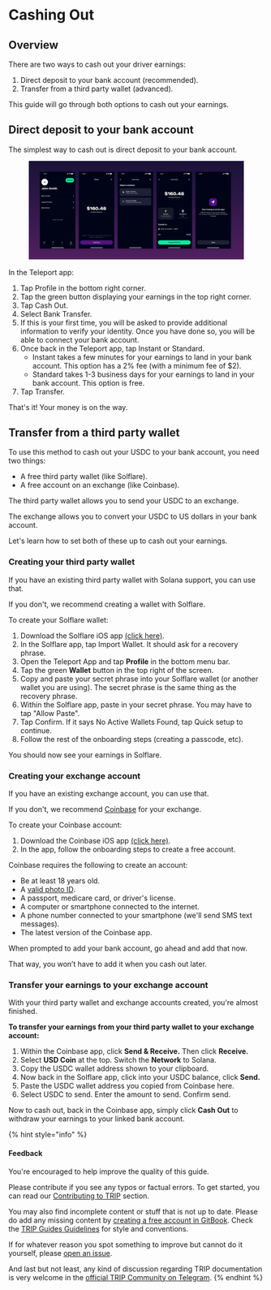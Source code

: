 # Cashing Out

## Overview

There are two ways to cash out your driver earnings:

1. Direct deposit to your bank account (recommended).
2. Transfer from a third party wallet (advanced).

This guide will go through both options to cash out your earnings.

## Direct deposit to your bank account

The simplest way to cash out is direct deposit to your bank account.

<figure><img src="../.gitbook/assets/Cash out guides -- bank transfer (1).png" alt=""><figcaption></figcaption></figure>

In the Teleport app:

1. Tap Profile in the bottom right corner.
2. Tap the green button displaying your earnings in the top right corner.
3. Tap Cash Out.
4. Select Bank Transfer.
5. If this is your first time, you will be asked to provide additional information to verify your identity. Once you have done so, you will be able to connect your bank account.
6. Once back in the Teleport app, tap Instant or Standard.
   * Instant takes a few minutes for your earnings to land in your bank account. This option has a 2% fee (with a minimum fee of $2).
   * Standard takes 1-3 business days for your earnings to land in your bank account. This option is free.
7. Tap Transfer.

That's it! Your money is on the way.

## Transfer from a third party wallet

To use this method to cash out your USDC to your bank account, you need two things:

* A free third party wallet (like Solflare).
* A free account on an exchange (like Coinbase).

The third party wallet allows you to send your USDC to an exchange.

The exchange allows you to convert your USDC to US dollars in your bank account.

Let's learn how to set both of these up to cash out your earnings.

### Creating your third party wallet

If you have an existing third party wallet with Solana support, you can use that.

If you don't, we recommend creating a wallet with Solflare.

To create your Solflare wallet:

1. Download the Solflare iOS app [(click here)](https://apps.apple.com/us/app/solflare-solana-wallet/id1580902717).
2. In the Solflare app, tap Import Wallet. It should ask for a recovery phrase.
3. Open the Teleport App and tap **Profile** in the bottom menu bar.
4. Tap the green **Wallet** button in the top right of the screen.
5. Copy and paste your secret phrase into your Solflare wallet (or another wallet you are using). The secret phrase is the same thing as the recovery phrase.
6. Within the Solflare app, paste in your secret phrase. You may have to tap "Allow Paste".&#x20;
7. Tap Confirm. If it says No Active Wallets Found, tap Quick setup to continue.
8. Follow the rest of the onboarding steps (creating a passcode, etc).&#x20;

You should now see your earnings in Solflare.

### Creating your exchange account

If you have an existing exchange account, you can use that.

If you don't, we recommend [Coinbase](https://coinbase.com/) for your exchange.

To create your Coinbase account:

1. Download the Coinbase iOS app [(click here)](https://apps.apple.com/us/app/coinbase-buy-bitcoin-ether/id886427730).
2. In the app, follow the onboarding steps to create a free account.

Coinbase requires the following to create an account:

* Be at least 18 years old.
* A [valid photo ID](https://help.coinbase.com/en-au/coinbase/getting-started/getting-started-with-coinbase/id-doc-verification).
* A passport, medicare card, or driver's license.
* A computer or smartphone connected to the internet.
* A phone number connected to your smartphone (we'll send SMS text messages).
* The latest version of the Coinbase app.

When prompted to add your bank account, go ahead and add that now.&#x20;

That way, you won’t have to add it when you cash out later.

### Transfer your earnings to your exchange account

With your third party wallet and exchange accounts created, you're almost finished.

**To transfer your earnings from your third party wallet to your exchange account:**

1. Within the Coinbase app, click **Send & Receive.** Then click **Receive.**
2. Select **USD Coin** at the top. Switch the **Network** to Solana.
3. Copy the USDC wallet address shown to your clipboard.
4. Now back in the Solflare app, click into your USDC balance, click **Send.**
5. Paste the USDC wallet address you copied from Coinbase here.
6. Select USDC to send. Enter the amount to send. Confirm send.

Now to cash out, back in the Coinbase app, simply click **Cash Out** to withdraw your earnings to your linked bank account.

{% hint style="info" %}
#### Feedback

You're encouraged to help improve the quality of this guide.

Please contribute if you see any typos or factual errors. To get started, you can read our [Contributing to TRIP](https://guides.trip.dev/contributing/contributing-to-trip) section.

You may also find incomplete content or stuff that is not up to date. Please do add any missing content by [creating a free account in GitBook](https://app.gitbook.com/invite/0WSd8UiSeH2xhfJrSbUr/YFiygcuBiy7oN3WJyDRs). Check the [TRIP Guides Guidelines](https://guides.trip.dev/contributing/guides-guidelines) for style and conventions.

If for whatever reason you spot something to improve but cannot do it yourself, please [open an issue](https://github.com/TeleportXYZ/TRIP-Guides/issues/).

And last but not least, any kind of discussion regarding TRIP documentation is very welcome in the [official TRIP Community on Telegram](https://trip.dev/chat).
{% endhint %}
